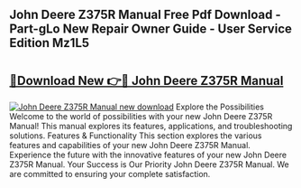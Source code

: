 ## John Deere Z375R Manual Free Pdf Download - Part-gLo New Repair Owner Guide - User Service Edition Mz1L5

# <h2><a href="http://bc88170.oget.top/?id=John+Deere+Z375R+Manual">🔗Download New 👉🔴 John Deere Z375R Manual</a></h2>

[![John Deere Z375R Manual new download](https://i.imgur.com/5g1atiW.png)](http://bc88170.oget.top/?id=John+Deere+Z375R+Manual)
Explore the Possibilities Welcome to the world of possibilities with your new John Deere Z375R Manual! This manual explores its features, applications, and troubleshooting solutions. Features & Functionality This section explores the various features and capabilities of your new John Deere Z375R Manual. Experience the future with the innovative features of your new John Deere Z375R Manual. Your Success is Our Priority John Deere Z375R Manual. We are committed to ensuring your complete satisfaction.
